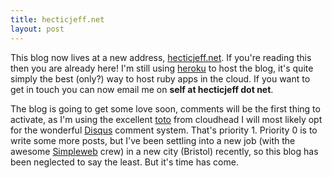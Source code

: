 ```yaml
---
title: hecticjeff.net
layout: post
---
```


[toto]:http://cloudhead.io/toto
[disqus]:http://disqus.com/
[Simpleweb]:http://www.simpleweb.co.uk/
[heroku]:http://heroku.com/
[hecticjeff.net]:http://hecticjeff.net/

This blog now lives at a new address, [hecticjeff.net][]. If you're reading this then you are already here! I'm still using [heroku][] to host the blog, it's quite simply the best (only?) way to host ruby apps in the cloud. If you want to get in touch you can now email me on __self at hecticjeff dot net__.

The blog is going to get some love soon, comments will be the first thing to activate, as I'm using the excellent [toto][] from cloudhead I will most likely opt for the wonderful [Disqus][disqus] comment system. That's priority 1. Priority 0 is to write some more posts, but I've been settling into a new job (with the awesome [Simpleweb][] crew) in a new city (Bristol) recently, so this blog has been neglected to say the least. But it's time has come.
